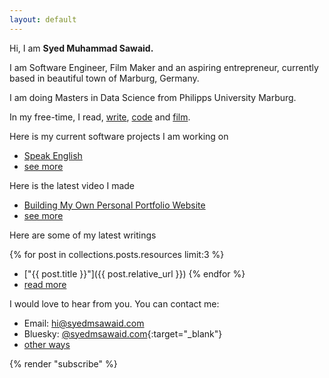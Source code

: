 ```yaml
---
layout: default
---
```


Hi, I am **Syed Muhammad Sawaid.**

I am Software Engineer, Film Maker and an aspiring entrepreneur, currently based in beautiful town of Marburg, Germany.

I am doing Masters in Data Science from Philipps University Marburg.

In my free-time, I read, [write](posts), [code](software) and [film](film).

Here is my current software projects I am working on
- [Speak English](/software/speak-english)
- [see more](/software)

Here is the latest video I made
- [Building My Own Personal Portfolio Website](https://www.youtube.com/watch?v=YjgmT3Lmaqc)
- [see more](/film)

Here are some of my latest writings

{% for post in collections.posts.resources limit:3 %}
- ["{{ post.title }}"]({{ post.relative_url }})
{% endfor %}
- [read more](/posts)

I would love to hear from you. You can contact me:

- Email: [hi@syedmsawaid.com](mailto:hi@syedmsawaid.com)
- Bluesky: [@syedmsawaid.com](https://bsky.app/profile/syedmsawaid.com){:target="_blank"}
- [other ways](/contact)

{% render "subscribe" %}
